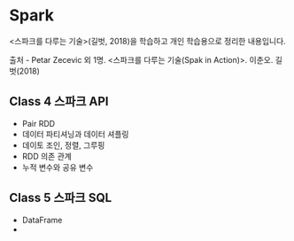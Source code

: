 # Spark

<스파크를 다루는 기술>(길벗, 2018)을 학습하고 개인 학습용으로 정리한 내용입니다.

출처 - Petar Zecevic 외 1명. <스파크를 다루는 기술(Spak in Action)>. 이춘오. 길벗(2018)

## Class 4 스파크 API

* Pair RDD
* 데이터 파티셔닝과 데이터 셔플링
* 데이토 조인, 정렬, 그루핑
* RDD 의존 관계
* 누적 변수와 공유 변수



## Class 5 스파크 SQL

* DataFrame
* 